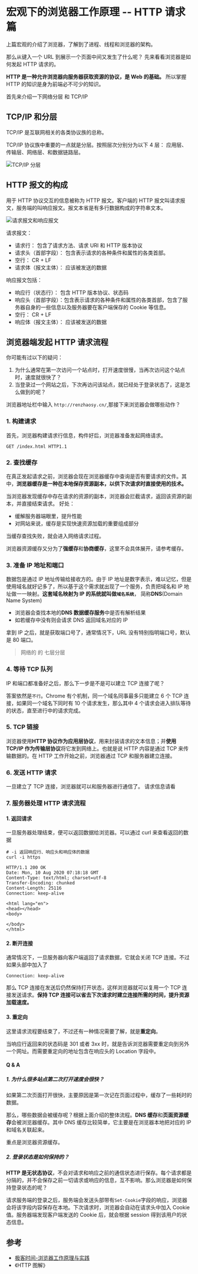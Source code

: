 # 宏观下的浏览器工作原理 -- HTTP 请求篇

上篇宏观的介绍了浏览器，了解到了进程、线程和浏览器的架构。

那么从键入一个 URL 到展示一个页面中间又发生了什么呢？
先来看看浏览器是如何发起 HTTP 请求的。

**HTTP 是一种允许浏览器向服务器获取资源的协议，是 Web 的基础。** 所以掌握 HTTP 的知识是身为前端必不可少的知识。

首先来介绍一下网络分层 和 TCP/IP

## TCP/IP 和分层

TCP/IP 是互联网相关的各类协议族的总称。

TCP/IP 协议族中重要的一点就是分层。按照层次分别分为以下 4 层： 应用层、传输层、网络层、和数据链路层。

![TCP/IP 分层](https://image.cdn.renzhaosy.cn/http/page18image54004576.jpg)

## HTTP 报文的构成

用于 HTTP 协议交互的信息被称为 HTTP 报文。客户端的 HTTP 报文叫请求报文，服务端的叫响应报文。报文本省是有多行数据构成的字符串文本。

![请求报文和响应报文](https://image.cdn.renzhaosy.cn/http/page50image54415840.jpg)

请求报文：

- 请求行： 包含了请求方法、请求 URI 和 HTTP 版本协议
- 请求头（首部字段）： 包含表示请求的各种条件和属性的各类首部。
- 空行： CR + LF
- 请求体（报文主体）： 应该被发送的数据

响应报文包括：

- 响应行（状态行）： 包含 HTTP 版本协议、状态码
- 响应头（首部字段）：包含表示请求的各种条件和属性的各类首部，包含了服务器自身的一些信息以及服务器要在客户端保存的 Cookie 等信息。
- 空行： CR + LF
- 响应体（报文主体）： 应该被发送的数据

## 浏览器端发起 HTTP 请求流程

你可能有过以下的疑问：

1. 为什么通常在第一次访问一个站点时，打开速度很慢，当再次访问这个站点时，速度就很快了？
2. 当登录过一个网站之后，下次再访问该站点，就已经处于登录状态了，这是怎么做到的呢？

浏览器地址栏中输入 `http://renzhaosy.cn/`,那接下来浏览器会做哪些动作？

### 1. 构建请求

首先，浏览器构建请求行信息，构件好后，浏览器准备发起网络请求。

```http
GET /index.html HTTP1.1
```

### 2. 查找缓存

在真正发起请求之前，浏览器会现在浏览器缓存中查询是否有要请求的文件。其中，**浏览器缓存是一种在本地保存资源副本，以供下次请求时直接使用的技术。**

当浏览器发现缓存中存在请求的资源的副本，浏览器会拦截请求，返回该资源的副本，并直接结束请求。
好处：

- 缓解服务器端眼里，提升性能
- 对网站来说，缓存是实现快速资源加载的重要组成部分

当缓存查找失败，就会进入网络请求过程。

浏览器资源缓存又分为了**强缓存**和**协商缓存**，这里不会具体展开，请参考缓存。

### 3. 准备 IP 地址和端口

数据包是通过 IP 地址传输给接收方的。由于 IP 地址是数字表示，难以记忆，但是使用域名就好记多了，所以基于这个需求就出现了一个服务，负责把域名和 IP 地址做一一映射。**这套域名映射为 IP 的系统就叫做`域名系统`**， 简称**DNS**(Domain Name System)

- 浏览器会查找本地的**DNS 数据缓存服务**中是否有解析结果
- 如若缓存中没有则会请求 DNS 返回域名对应的 IP

拿到 IP 之后，就是获取端口号了，通常情况下，URL 没有特别指明端口号，默认是 80 端口。

> 网络的 的 七层分层

### 4. 等待 TCP 队列

IP 和端口都准备好之后，那么下一步是不是可以建立 TCP 连接了呢？

答案依然是`不行`。Chrome 有个机制，同一个域名同事最多只能建立 6 个 TCP 连接，如果同一个域名下同时有 10 个请求发生，那么其中 4 个请求会进入排队等待的状态，直至进行中的请求完成。

### 5. TCP 链接

浏览器使用**HTTP 协议作为应用层协议**，用来封装请求的文本信息；并**使用 TCP/IP 作为传输层协议**将它发到网络上。也就是说 HTTP 内容是通过 TCP 来传输数据的。在 HTTP 工作开始之前，浏览器通过 TCP 和服务器建立连接。

### 6. 发送 HTTP 请求

一旦建立了 TCP 连接，浏览器就可以和服务器进行通信了。
请求信息请看

### 7. 服务器处理 HTTP 请求流程

#### 1. 返回请求

一旦服务器处理结束，便可以返回数据给浏览器。可以通过 curl 来查看返回的数据

```shell
# -i 返回响应行、响应头和响应体的数据
curl -i https
```

```shell
HTTP/1.1 200 OK
Date: Mon, 10 Aug 2020 07:18:18 GMT
Content-Type: text/html; charset=utf-8
Transfer-Encoding: chunked
Content-Length: 25116
Connection: keep-alive

<html lang="en">
<head></head>
<body>

</body>
</html>
```

#### 2. 断开连接

通常情况下，一旦服务器向客户端返回了请求数据，它就会关闭 TCP 连接。不过如果头部中加入了

```
Connection: keep-alive
```

那么 TCP 连接在发送后仍然保持打开状态，这样浏览器就可以复用一个 TCP 连接发送请求。**保持 TCP 连接可以省去下次请求时建立连接所需的时间，提升资源加载速度。**

#### 3. 重定向

这里请求流程要结束了，不过还有一种情况需要了解，就是**重定向**。

当响应行返回来的状态码是 301 或者 3xx 时，就是告诉浏览器需要重定向到另外一个网址。而需要重定向的地址包含在响应头的 Location 字段中。

#### Q & A

##### 1. 为什么很多站点第二次打开速度会很快？

如果第二次页面打开很快，主要原因是第一次记在页面过程中，缓存了一些耗时的数据。

那么，哪些数据会被缓存呢？根据上面介绍的整体流程。**DNS 缓存**和**页面资源缓存**会被浏览器缓存。其中 DNS 缓存比较简单，它主要是在浏览器本地把对应的 IP 和域名关联起来。

重点是浏览器资源缓存。

##### 2. 登录状态是如何保持的？

**HTTP 是无状态协议**，不会对请求和响应之前的通信状态进行保存。每个请求都是分隔的，并不会保存之前一切请求或响应的信息，互不影响。那么浏览器是如何保持登录状态的呢？

请求服务端的登录之后，服务端会发送头部带有`Set-Cookie`字段的响应，浏览器会将该字段内容保存在本地。下次请求时，浏览器会自动在请求头中加入 Cookie 值。服务器端发现客户端发送的 Cookie 后，就会根据 session 得到该用户的状态信息。

## 参考

- [极客时间-浏览器工作原理与实践](https://time.geekbang.org/column/intro/216)
- 《HTTP 图解》
